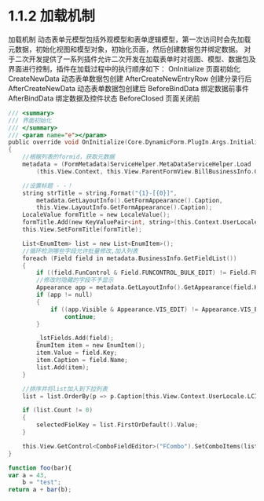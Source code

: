 # 1.1.2 加载机制

加载机制
动态表单元模型包括外观模型和表单逻辑模型，第一次访问时会先加载元数据，初始化视图和模型对象，初始化页面，然后创建数据包并绑定数据。
对于二次开发提供了一系列插件允许二次开发在加载表单时对视图、模型、数据包及界面进行控制，插件在加载过程中的执行顺序如下：
OnInitialize 					页面初始化
CreateNewData 				动态表单数据包创建
AfterCreateNewEntryRow 	创建分录行后
AfterCreateNewData 		动态表单数据包创建后
BeforeBindData 				绑定数据前事件
AfterBindData 				绑定数据及控件状态
BeforeClosed 				页面关闭前

```c   
/// <summary>
/// 界面初始化
/// </summary>
/// <param name="e"></param>
public override void OnInitialize(Core.DynamicForm.PlugIn.Args.InitializeEventArgs e)
{
    //根据列表的formid，获取元数据
    metadata = (FormMetadata)ServiceHelper.MetaDataServiceHelper.Load
        (this.View.Context, this.View.ParentFormView.BillBusinessInfo.GetForm().Id);

    //设置标题 - -！
    string strTitle = string.Format("{1}-[{0}]",
        metadata.GetLayoutInfo().GetFormAppearance().Caption,
        this.View.LayoutInfo.GetFormAppearance().Caption);
    LocaleValue formTitle = new LocaleValue();
    formTitle.Add(new KeyValuePair<int, string>(this.Context.UserLocale.LCID, strTitle));
    this.View.SetFormTitle(formTitle);

    List<EnumItem> list = new List<EnumItem>();
    //循环检测哪些字段允许批量修改,加入列表
    foreach (Field field in metadata.BusinessInfo.GetFieldList())
    {
        if ((field.FunControl & Field.FUNCONTROL_BULK_EDIT) != Field.FUNCONTROL_BULK_EDIT) continue;
        //修改时隐藏的字段不予显示
        Appearance app = metadata.GetLayoutInfo().GetAppearance(field.Key);
        if (app != null)
        {
            if ((app.Visible & Appearance.VIS_EDIT) != Appearance.VIS_EDIT)
                continue;
        }

        _lstFields.Add(field);
        EnumItem item = new EnumItem();
        item.Value = field.Key;
        item.Caption = field.Name;
        list.Add(item);
    }

    //排序并将list加入到下拉列表
    list = list.OrderBy(p => p.Caption[this.View.Context.UserLocale.LCID]).ToList();

    if (list.Count != 0)
    {
        selectedFielKey = list.FirstOrDefault().Value;
    }

    this.View.GetControl<ComboFieldEditor>("FCombo").SetComboItems(list);
}

```




```javascript
function foo(bar){
var a = 43,
    b = "test";
return a + bar(b);

```



